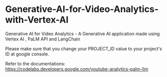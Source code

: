 # Generative-AI-for-Video-Analytics-with-Vertex-AI
Generative AI for Video Analytics - A Generative AI application made using Vertex AI , PaLM API and LangChain

Please make sure that you change your PROJECT_ID value to your project's ID at google console.

Refer to the documentations: 
https://codelabs.developers.google.com/youtube-analytics-palm-llm
